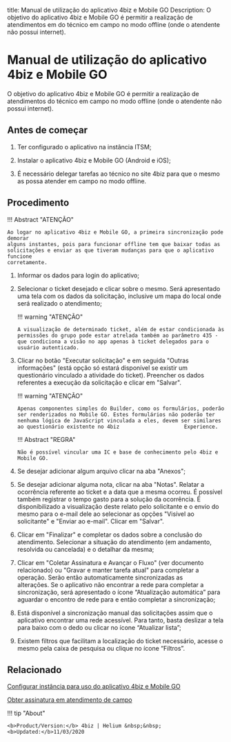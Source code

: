 title: Manual de utilização do aplicativo 4biz e Mobile GO
Description: O objetivo do aplicativo 4biz e Mobile GO é permitir a realização de atendimentos em do técnico em campo no modo offline (onde o atendente não possui internet).

# Manual de utilização do aplicativo 4biz e Mobile GO

O objetivo do aplicativo 4biz e Mobile GO é permitir a realização de atendimentos do técnico em campo no modo offline (onde o atendente não possui internet).

Antes de começar 
-----------------

1.  Ter configurado o aplicativo na instância ITSM;

2.  Instalar o aplicativo 4biz e Mobile GO (Android e iOS);

3.  É necessário delegar tarefas ao técnico no site 4biz para que o mesmo as
    possa atender em campo no modo offline.

Procedimento
------------

!!! Abstract "ATENÇÃO"

    Ao logar no aplicativo 4biz e Mobile GO, a primeira sincronização pode demorar
    alguns instantes, pois para funcionar offline tem que baixar todas as
    solicitações e enviar as que tiveram mudanças para que o aplicativo funcione
    corretamente.


1.  Informar os dados para login do aplicativo;

2.  Selecionar o ticket desejado e clicar sobre o mesmo. Será apresentado uma
    tela com os dados da solicitação, inclusive um mapa do local onde será
    realizado o atendimento;

    !!! warning "ATENÇÃO"

        A visualização de determinado ticket, além de estar condicionada às permissões do grupo pode estar atrelada também ao parâmetro 435 - que condiciona a visão no app apenas à ticket delegados para o usuário autenticado.

3.  Clicar no botão "Executar solicitação" e em seguida "Outras informações"
    (está opção só estará disponível se existir um questionário vinculado a
    atividade do ticket). Preencher os dados referentes a execução da
    solicitação e clicar em "Salvar".

    !!! warning "ATENÇÃO"

        Apenas componentes simples do Builder, como os formulários, poderão ser renderizados no Mobile GO. Estes formulários não poderão ter nenhuma lógica de JavaScript vinculada a eles, devem ser similares ao questionário existente no 4biz                     Experience.


    !!! Abstract "REGRA"

        Não é possível vincular uma IC e base de conhecimento pelo 4biz e Mobile GO.    

4.  Se desejar adicionar algum arquivo clicar na aba "Anexos";

5.  Se desejar adicionar alguma nota, clicar na aba "Notas". Relatar a ocorrência referente ao ticket e a data que a mesma ocorreu.         É possível também registrar o tempo gasto para a solução da ocorrência. É disponibilizado a visualização deste relato pelo               solicitante e o envio do mesmo para o e-mail dele ao selecionar as opções "Visível ao solicitante" e "Enviar ao e-mail". Clicar em       "Salvar".

6.  Clicar em "Finalizar" e completar os dados sobre a conclusão do atendimento.
    Selecionar a situação do atendimento (em andamento, resolvida ou cancelada)
    e o detalhar da mesma;

7.  Clicar em "Coletar Assinatura e Avançar o Fluxo" (ver documento relacionado) ou "Gravar e manter tarefa atual" para
    completar a operação. Serão então automaticamente sincronizadas as
    alterações. Se o aplicativo não encontrar a rede para completar a
    sincronização, será apresentado o ícone “Atualização automática” para
    aguardar o encontro de rede para e então completar a sincronização;

8.  Está disponível a sincronização manual das solicitações assim que o
    aplicativo encontrar uma rede acessível. Para tanto, basta deslizar a tela
    para baixo com o dedo ou clicar no ícone “Atualizar lista”;

9.  Existem filtros que facilitam a localização do ticket necessário, acesse o
    mesmo pela caixa de pesquisa ou clique no ícone “Filtros”.

Relacionado
-----------

[Configurar instância para uso do aplicativo 4biz e Mobile GO](/pt-br/4biz-helium/additional-features/mobile-and-field-service/configuration/configure-field-service-application.html)

[Obter assinatura em atendimento de campo](/pt-br/4biz-helium/additional-features/mobile-and-field-service/use/get-signature-in-attendance.html)

!!! tip "About"

    <b>Product/Version:</b> 4biz | Helium &nbsp;&nbsp;
    <b>Updated:</b>11/03/2020
